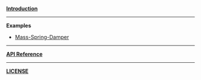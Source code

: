 [**Introduction**](README.md)

---
**Examples**
* [Mass-Spring-Damper](Mass_Spring_Damper.jl)

---
[**API Reference**](docstrings.md)

---
[**LICENSE**](LICENSE.md)

